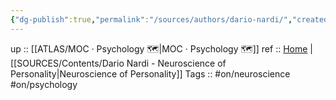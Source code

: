 ```yaml
---
{"dg-publish":true,"permalink":"/sources/authors/dario-nardi/","created":"2023-02-18T15:53:01.848+01:00","updated":"2023-04-07T11:26:34.589+02:00"}
---
```


up :: [[ATLAS/MOC · Psychology 🗺️\|MOC · Psychology 🗺️]]
ref :: [Home](http://www.darionardi.com/vpc.html) | [[SOURCES/Contents/Dario Nardi - Neuroscience of Personality\|Neuroscience of Personality]] 
Tags :: #on/neuroscience #on/psychology 

